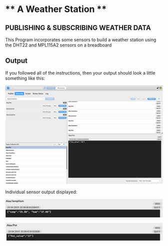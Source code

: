 # ** A Weather Station   **
## PUBLISHING & SUBSCRIBING WEATHER DATA

This Program incorporates some sensors to build a weather station using the DHT22 and MPL115A2 sensors on a breadboard


## __Output__
If you followed all of the instructions, then your output should look a little something like this:

![Good News!](overview.jpg)

Individual sensor output displayed:

 ![Good News!](temp.jpg)

 ![Good News!](pot.jpg)
